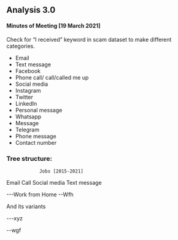 ## Analysis 3.0

#### Minutes of Meeting [19 March 2021]


Check for “I received” keyword in scam dataset to make different categories.
- Email
- Text message
- Facebook
- Phone call/ call/called me up
- Social media
- Instagram
- Twitter
- LinkedIn
- Personal message
- Whatsapp
- Message
- Telegram 
- Phone message
- Contact number






### Tree structure:



				Jobs [2015-2021]



Email 			Call			Social media			Text message




---Work from Home 	--Wfh		

And its variants

---xyz

--wgf


